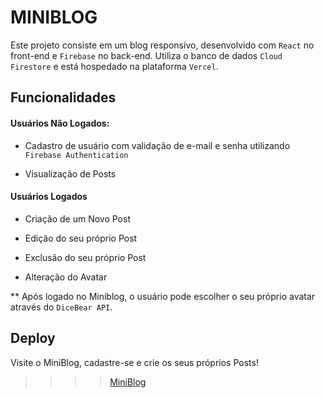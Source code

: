 # MINIBLOG

Este projeto consiste em um blog responsivo, desenvolvido com `React` no front-end e `Firebase` no back-end. Utiliza o banco de dados `Cloud Firestore` e está hospedado na plataforma `Vercel`. 

## Funcionalidades

#### Usuários Não Logados:
- Cadastro de usuário com validação de e-mail e senha utilizando `Firebase Authentication`


- Visualização de Posts 


#### Usuários Logados
- Criação de um Novo Post


- Edição do seu próprio Post


- Exclusão do seu próprio Post


- Alteração do Avatar

** Após logado no Miniblog, o usuário pode escolher o seu próprio avatar através do `DiceBear API`.

## Deploy
Visite o MiniBlog, cadastre-se e crie os seus próprios Posts! 
>>>> [MiniBlog](https://miniblog-puce.vercel.app/register )

